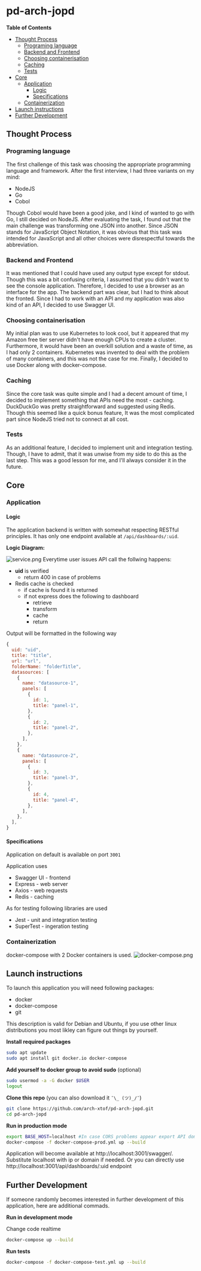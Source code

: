 # pd-arch-jopd
**Table of Contents**
- [Thought Process](#thought-process)
  - [Programing language](#programing-language)
  - [Backend and Frontend](#backend-and-frontend)
  - [Choosing containerisation](#choosing-containerisation)
  - [Caching](#caching)
  - [Tests](#tests)
- [Core](#core)
  - [Application](#application)
    - [Logic](#logic)
    - [Specifications](#specifications)
  - [Containerization](#containerization)
- [Launch instructions](#launch-instructions)
- [Further Development](#further-development)
## Thought Process
### Programing language
The first challenge of this task was choosing the appropriate programming language and framework. After the first interview, I had three variants on my mind: 
* NodeJS
* Go
* Cobol

Though Cobol would have been a good joke, and I kind of wanted to go with Go, I still decided on NodeJS. After evaluating the task, I found out that the main challenge was transforming one JSON into another. Since JSON stands for JavaScript Object Notation, it was obvious that this task was intended for JavaScript and all other choices were disrespectful towards the abbreviation.

### Backend and Frontend
It was mentioned that I could have used any output type except for stdout. Though this was a bit confusing criteria, I assumed that you didn't want to see the console application. Therefore, I decided to use a browser as an interface for the app. The backend part was clear, but I had to think about the fronted. Since I had to work with an API and my application was also kind of an API, I decided to use Swagger UI.

### Choosing containerisation
My initial plan was to use Kubernetes to look cool, but it appeared that my Amazon free tier server didn't have enough CPUs to create a cluster. Furthermore, it would have been an overkill solution and a waste of time, as I had only 2 containers. Kubernetes was invented to deal with the problem of many containers, and this was not the case for me. Finally, I decided to use Docker along with docker-compose.

### Caching
Since the core task was quite simple and I had a decent amount of time, I decided to implement something that APIs need the most - caching. DuckDuckGo was pretty straightforward and suggested using Redis. Though this seemed like a quick bonus feature, It was the most complicated part since NodeJS tried not to connect at all cost.

### Tests
As an additional feature, I decided to implement unit and integration testing. Though, I have to admit, that it was unwise from my side to do this as the last step. This was a good lesson for me, and I'll always consider it in the future.

## Core
### Application
#### Logic
The application backend is written with somewhat respecting RESTful principles. It has only one endpoint available at `/api/dashboards/:uid`.  

**Logic Diagram:**

![service.png](img/service.png)
Everytime user issues API call the follwing happens:
* **uid** is verified
  * return 400 in case of problems
* Redis cache is checked
  * if cache is found it is returned
  * if not express does the following to dashboard
    * retrieve
    * transform
    * cache
    * return

Output will be formatted in the following way
```js
{
  uid: "uid",
  title: "title",
  url: "url",
  folderName: "folderTitle",
  datasources: [
    {
      name: "datasource-1",
      panels: [
        {
          id: 1,
          title: "panel-1",
        },
        {
          id: 2,
          title: "panel-2",
        },
      ],
    },
    {
      name: "datasource-2",
      panels: [
        {
          id: 3,
          title: "panel-3",
        },
        {
          id: 4,
          title: "panel-4",
        },
      ],
    },
  ],
}
```

#### Specifications
Application on default is available on port `3001`

Application uses
* Swagger UI - frontend
* Express - web server
* Axios - web requests
* Redis - caching

As for testing following libraries are used
* Jest - unit and integration testing
* SuperTest - ingeration testing

### Containerization
docker-compose with 2 Docker containers is used.
![docker-compose.png](img/docker-compose.png)

## Launch instructions
To launch this application you will need following packages:
* docker
* docker-compose
* git

This description is valid for Debian and Ubuntu, if you use other linux distributions you most likley can figure out things by yourself.

**Install required packages**
```bash
sudo apt update
sudo apt install git docker.io docker-compose
```

**Add yourself to docker group to avoid sudo** (optional)
```bash
sudo usermod -a -G docker $USER
logout
```

**Clone this repo** (you can also download it  `¯\_ (ツ)_/¯`)
```bash
git clone https://github.com/arch-xtof/pd-arch-jopd.git
cd pd-arch-jopd
```

**Run in production mode**
```bash
export BASE_HOST=localhost #In case CORS problems appear export API domain or ip here
docker-compose -f docker-compose-prod.yml up --build
```

Application will become available at http://localhost:3001/swagger/. Substitute localhost with ip or domain if needed. Or you can directly use http://localhost:3001/api/dashboards/:uid endpoint

## Further Development
If someone randomly becomes interested in further development of this application, here are additional commads.

**Run in development mode**

Change code realtime
```bash
docker-compose up --build
```

**Run tests**
```bash
docker-compose -f docker-compose-test.yml up --build
```